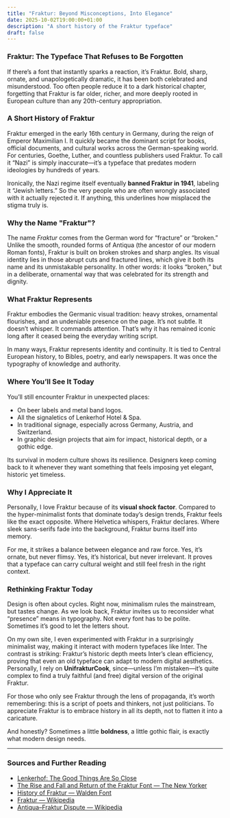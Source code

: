 ```yaml
---
title: "Fraktur: Beyond Misconceptions, Into Elegance"
date: 2025-10-02T19:00:00+01:00
description: "A short history of the Fraktur typeface"
draft: false
---
```


### Fraktur: The Typeface That Refuses to Be Forgotten ###

If there’s a font that instantly sparks a reaction, it’s <span class="fraktur-word">Fraktur</span>. Bold, sharp, ornate, and unapologetically dramatic, it has been both celebrated and misunderstood. Too often people reduce it to a dark historical chapter, forgetting that Fraktur is far older, richer, and more deeply rooted in European culture than any 20th-century appropriation.

### A Short History of Fraktur ###

Fraktur emerged in the early 16th century in Germany, during the reign of Emperor Maximilian I. It quickly became the dominant script for books, official documents, and cultural works across the German-speaking world. For centuries, Goethe, Luther, and countless publishers used Fraktur. To call it “Nazi” is simply inaccurate—it’s a typeface that predates modern ideologies by hundreds of years.

Ironically, the Nazi regime itself eventually **banned Fraktur in 1941**, labeling it “Jewish letters.” So the very people who are often wrongly associated with it actually rejected it. If anything, this underlines how misplaced the stigma truly is.

### Why the Name "Fraktur"? ###

The name *Fraktur* comes from the German word for “fracture” or “broken.” Unlike the smooth, rounded forms of Antiqua (the ancestor of our modern Roman fonts), Fraktur is built on broken strokes and sharp angles. Its visual identity lies in those abrupt cuts and fractured lines, which give it both its name and its unmistakable personality. In other words: it looks “broken,” but in a deliberate, ornamental way that was celebrated for its strength and dignity.

### What Fraktur Represents ###

Fraktur embodies the Germanic visual tradition: heavy strokes, ornamental flourishes, and an undeniable presence on the page. It’s not subtle. It doesn’t whisper. It commands attention. That’s why it has remained iconic long after it ceased being the everyday writing script.

In many ways, Fraktur represents identity and continuity. It is tied to Central European history, to Bibles, poetry, and early newspapers. It was once the typography of knowledge and authority.

### Where You’ll See It Today ###

You’ll still encounter Fraktur in unexpected places:  
- On beer labels and metal band logos.  
- All the signaletics of Lenkerhof Hotel & Spa.  
- In traditional signage, especially across Germany, Austria, and Switzerland.  
- In graphic design projects that aim for impact, historical depth, or a gothic edge.  

Its survival in modern culture shows its resilience. Designers keep coming back to it whenever they want something that feels imposing yet elegant, historic yet timeless.

### Why I Appreciate It ###

Personally, I love Fraktur because of its **visual shock factor**. Compared to the hyper-minimalist fonts that dominate today’s design trends, Fraktur feels like the exact opposite. Where Helvetica whispers, Fraktur declares. Where sleek sans-serifs fade into the background, Fraktur burns itself into memory.

For me, it strikes a balance between elegance and raw force. Yes, it’s ornate, but never flimsy. Yes, it’s historical, but never irrelevant. It proves that a typeface can carry cultural weight and still feel fresh in the right context.

### Rethinking Fraktur Today ###

Design is often about cycles. Right now, minimalism rules the mainstream, but tastes change. As we look back, Fraktur invites us to reconsider what “presence” means in typography. Not every font has to be polite. Sometimes it’s good to let the letters shout.

On my own site, I even experimented with Fraktur in a surprisingly minimalist way, making it interact with modern typefaces like Inter. The contrast is striking: Fraktur’s historic depth meets Inter’s clean efficiency, proving that even an old typeface can adapt to modern digital aesthetics. Personally, I rely on **UnifrakturCook**, since—unless I’m mistaken—it’s quite complex to find a truly faithful (and free) digital version of the original Fraktur.

For those who only see Fraktur through the lens of propaganda, it’s worth remembering: this is a script of poets and thinkers, not just politicians. To appreciate Fraktur is to embrace history in all its depth, not to flatten it into a caricature.

And honestly? Sometimes a little **boldness**, a little gothic flair, is exactly what modern design needs.

---

### Sources and Further Reading
- [Lenkerhof: The Good Things Are So Close](https://travelita-blog.com/lenkerhof-the-good-things-are-so-close)  
- [The Rise and Fall and Return of the Fraktur Font — The New Yorker](https://www.newyorker.com/culture/culture-desk/the-rise-and-fall-and-return-of-the-fraktur-font)  
- [History of Fraktur — Walden Font](https://www.waldenfont.com/HistoryofFraktur.asp)  
- [Fraktur — Wikipedia](https://en.wikipedia.org/wiki/Fraktur)  
- [Antiqua–Fraktur Dispute — Wikipedia](https://en.wikipedia.org/wiki/Antiqua%E2%80%93Fraktur_dispute)  